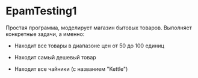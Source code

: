 # EpamTesting1

Простая программа, моделирует магазин бытовых товаров.
Выполняет конкретные задачи, а именно:

- Находит все товары в диапазоне цен от 50 до 100 единиц

- Находит самый дешевый товар

- Находит все чайники (с названием "Kettle")
